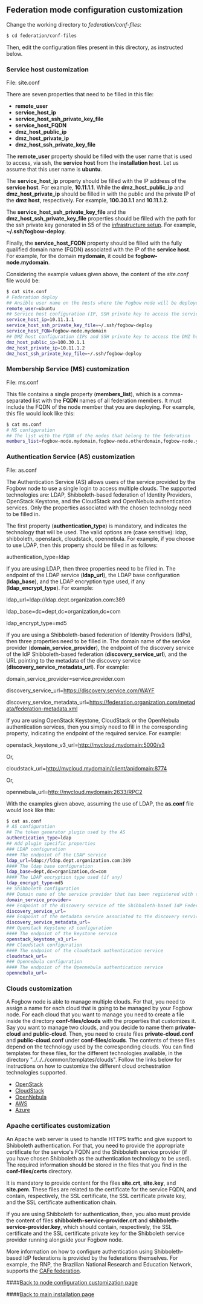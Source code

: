 ## Federation mode configuration customization

Change the working directory to *federation/conf-files*:

```bash
$ cd federation/conf-files
```

Then, edit the configuration files present in this directory, as instructed below.

### Service host customization

File: site.conf

There are seven properties that need to be filled in this file:
* **remote_user**
* **service_host_ip**
* **service_host_ssh_private_key_file**
* **service_host_FQDN**
* **dmz_host_public_ip**
* **dmz_host_private_ip**
* **dmz_host_ssh_private_key_file**

The **remote_user** property should be filled with the user name that is used to access, via ssh, the **service host**
from the **installation host**. Let us assume that this user name is **ubuntu**.

The **service_host_ip** property should be filled with the IP address of the **service host**. For example,
**10.11.1.1**. While the **dmz_host_public_ip** and **dmz_host_private_ip** should be filled in with the
public and the private IP of the **dmz host**, respectively. For example, **100.30.1.1** and **10.11.1.2**.

The **service_host_ssh_private_key_file** and the **dmz_host_ssh_private_key_file** properties should be
filled with the path for the ssh private key generated in S5 of the [infrastructure setup](infrastructure-setup.md).
For example, **~/.ssh/fogbow-deploy**.

Finally, the **service_host_FQDN** property should be filled with the fully qualified domain name (FQDN)
associated with the IP of the **service host**. For example, for the domain **mydomain**, it could be
**fogbow-node.mydomain**.

Considering the example values given above, the content of the *site.conf* file would be:

```bash
$ cat site.conf
# Federation deploy
## Ansible user name on the hosts where the Fogbow node will be deployed (should be the same in all hosts)
remote_user=ubuntu
## Service host configuration (IP, SSH private key to access the service host from the installation host, and FQDN)
service_host_ip=10.11.1.1
service_host_ssh_private_key_file=~/.ssh/fogbow-deploy
service_host_FQN=fogbow-node.mydomain
## DMZ host configuration (IPs and SSH private key to access the DMZ host from the installation host)
dmz_host_public_ip=100.30.1.1
dmz_host_private_ip=10.11.1.2
dmz_host_ssh_private_key_file=~/.ssh/fogbow-deploy
```

### Membership Service (MS) customization

File: ms.conf

This file contains a single property (**members_list**), which is a comma-separated list with the **FQDN**
names of all federation members. It must include the FQDN of the node member that you are deploying. For
example, this file would look like this:

```bash
$ cat ms.conf
# MS configuration
## The list with the FQDN of the nodes that belong to the federation
members_list=fogbow-node.mydomain,fogbow-node.otherdomain,fogbow-node.yetanotherdomain
```

### Authentication Service (AS) customization

File: as.conf

The Authentication Service (AS) allows users of the service provided
by the Fogbow node to use a single login to access multiple clouds. The supported technologies are: LDAP,
Shibboleth-based federation of Identity Providers, OpenStack Keystone, and the CloudStack and OpenNebula
authentication services. Only the properties associated with the chosen technology need to be filled in.

The first property (**authentication_type**) is mandatory, and indicates the technology that
will be used. The valid options are (case sensitive): ldap, shibboleth, openstack, cloudstack, opennebula.
For example, if you choose to use LDAP, then this property should be filled in as follows:

authentication_type=ldap

If you are using LDAP, then three properties need to be filled in. The endpoint of the LDAP
service (**ldap_url**), the LDAP base configuration (**ldap_base**), and the LDAP encryption
type used, if any (**ldap_encrypt_type**). For example:

ldap_url=ldap://ldap.dept.organization.com:389

ldap_base=dc=dept,dc=organization,dc=com

ldap_encrypt_type=md5

If you are using a Shibboleth-based federation of Identity Providers (IdPs), then three properties
need to be filled in. The domain name of the service provider (**domain_service_provider**), the
endpoint of the discovery service of the IdP Shibboleth-based federation (**discovery_service_url**),
and the URL pointing to the metadata of the discovery service (**discovery_service_metadata_url**).
For example:

domain_service_provider=service.provider.com

discovery_service_url=https://discovery.service.com/WAYF

discovery_service_metadata_url=https://federation.organization.com/metadata/federation-metadata.xml

If you are using OpenStack Keystone, CloudStack or the OpenNebula authentication services, then
you simply need to fill in the corresponding property, indicating the endpoint of the required service.
For example:

openstack_keystone_v3_url=http://mycloud.mydomain:5000/v3

Or,

cloudstack_url=http://mycloud.mydomain/client/apidomain:8774

Or,

opennebula_url=http://mycloud.mydomain:2633/RPC2

With the examples given above, assuming the use of LDAP, the **as.conf** file would look like this:

```bash
$ cat as.conf
# AS configuration
## The token generator plugin used by the AS
authentication_type=ldap
## Add plugin specific properties
### LDAP configuration
#### The endpoint of the LDAP service
ldap_url=ldap://ldap.dept.organization.com:389
#### The ldap base configuration
ldap_base=dept,dc=organization,dc=com
#### The LDAP encryption type used (if any)
ldap_encrypt_type=md5
## Shibboleth configuration
### Domain name of the service provider that has been registered with the Shibboleth-based IdP Federation
domain_service_provider=
### Endpoint of the discovery service of the Shibboleth-based IdP Federation
discovery_service_url=
### Endpoint of the metadata service associated to the discovery service
discovery_service_metadata_url=
### Openstack Keystone v3 configuration
#### The endpoint of the keystone service
openstack_keystone_v3_url=
### Cloudstack configuration
#### The endpoint of the cloudstack authentication service
cloudstack_url=
### Opennebula configuration
#### The endpoint of the Opennebula authentication service
opennebula_url=
```

### Clouds customization

A Fogbow node is able to manage multiple clouds. For that, you need to assign a name for each cloud that is
going to be managed by your Fogbow node. For each cloud that you want to manage you need to create a file
inside the directory **conf-files/clouds** with the properties that customizes it. Say you want to manage
two clouds, and you decide to name them **private-cloud** and **public-cloud**. Then, you need to create
files **private-cloud.conf** and **public-cloud.conf** under **conf-files/clouds**. The contents of these
files depend on the technology used by the corresponding clouds. You can find templates for these files,
for the different technologies available, in the directory "../../../common/templates/clouds". Follow the
links below for instructions on how to customize the different cloud orchestration technologies supported.

- [OpenStack](openstack.md) 
- [CloudStack](cloudstack.md) 
- [OpenNebula](opennebula.md) 
- [AWS](aws.md)
- [Azure](azure.md)

### Apache certificates customization

An Apache web server is used to handle HTTPS traffic and give support to Shibboleth authentication. For that,
you need to provide the appropriate certificate for the service's FQDN and the Shibboleth service provider (if
you have chosen Shibboleth as the authentication technology to be used). The required information should be
stored in the files that you find in the **conf-files/certs** directory.

It is mandatory to provide content for the files **site.crt**, **site.key**, and **site.pem**. These files
are related to the certificate for the service FQDN, and contain, respectively, the SSL certificate,
the SSL certificate private key, and the SSL certificate authentication chain.

If you are using Shibboleth for authentication, then, you also must provide the content of
files **shibboleth-service-provider.crt** and **shibboleth-service-provider.key**, which should
contain, respectively, the SSL certificate and the SSL certificate private key for the Shibboleth
service provider running alongside your Fogbow node.

More information on how to configure authentication using Shibboleth-based IdP federations is provided
by the federations themselves. For example, the RNP, the Brazilian National Research and Education Network,
supports the [CAFe federation](CAFe-configuration.md).

####[Back to node configuration customization page](node-configuration.md)

####[Back to main installation page](main.md)
